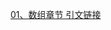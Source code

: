 [01、数组章节 引文链接](https://github.com/sunmiao0301/leetcode-master/blob/master/problems/%E6%95%B0%E7%BB%84%E6%80%BB%E7%BB%93%E7%AF%87.md)
